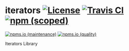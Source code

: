 # iterators [![License](https://img.shields.io/github/license/kei-g/iterators?style=plastic)](https://opensource.org/licenses/BSD-3-Clause) [![Travis CI](https://img.shields.io/travis/com/kei-g/iterators?logo=travis&style=plastic)](https://www.travis-ci.com/github/kei-g/iterators) [![npm (scoped)](https://img.shields.io/npm/v/@kei-g/iterators?logo=npm&style=plastic)](https://npmjs.com/@kei-g/iterators)

[![npms.io (maintenance)](https://img.shields.io/npms-io/maintenance-score/@kei-g/iterators?style=plastic)](https://npms.io/search?q=%40kei-g%2Fiterators)
[![npms.io (quality)](https://img.shields.io/npms-io/quality-score/@kei-g/iterators?style=plastic)](https://npms.io/search?q=%40kei-g%2Fiterators)

Iterators Library
